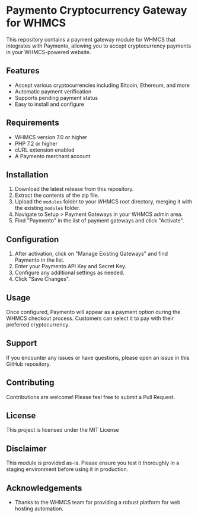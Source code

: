 # Paymento Cryptocurrency Gateway for WHMCS

This repository contains a payment gateway module for WHMCS that integrates with Paymento, allowing you to accept cryptocurrency payments in your WHMCS-powered website.

## Features

- Accept various cryptocurrencies including Bitcoin, Ethereum, and more
- Automatic payment verification
- Supports pending payment status
- Easy to install and configure

## Requirements

- WHMCS version 7.0 or higher
- PHP 7.2 or higher
- cURL extension enabled
- A Paymento merchant account

## Installation

1. Download the latest release from this repository.
2. Extract the contents of the zip file.
3. Upload the `modules` folder to your WHMCS root directory, merging it with the existing `modules` folder.
4. Navigate to Setup > Payment Gateways in your WHMCS admin area.
5. Find "Paymento" in the list of payment gateways and click "Activate".

## Configuration

1. After activation, click on "Manage Existing Gateways" and find Paymento in the list.
2. Enter your Paymento API Key and Secret Key.
3. Configure any additional settings as needed.
4. Click "Save Changes".

## Usage

Once configured, Paymento will appear as a payment option during the WHMCS checkout process. Customers can select it to pay with their preferred cryptocurrency.

## Support

If you encounter any issues or have questions, please open an issue in this GitHub repository.

## Contributing

Contributions are welcome! Please feel free to submit a Pull Request.

## License

This project is licensed under the MIT License 

## Disclaimer

This module is provided as-is. Please ensure you test it thoroughly in a staging environment before using it in production.

## Acknowledgements

- Thanks to the WHMCS team for providing a robust platform for web hosting automation.

